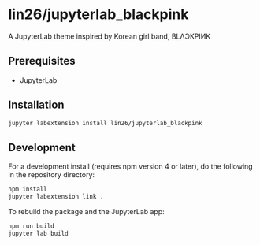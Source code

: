 # lin26/jupyterlab_blackpink

A JupyterLab theme inspired by Korean girl band, BLΛƆKPIИK

## Prerequisites

* JupyterLab

## Installation

```bash
jupyter labextension install lin26/jupyterlab_blackpink
```

## Development

For a development install (requires npm version 4 or later), do the following in the repository directory:

```bash
npm install
jupyter labextension link .
```

To rebuild the package and the JupyterLab app:

```bash
npm run build
jupyter lab build
```
